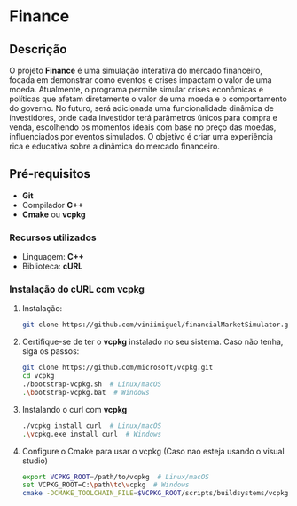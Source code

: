 # Finance

## Descrição

O projeto **Finance** é uma simulação interativa do mercado financeiro, focada em demonstrar como eventos e crises impactam o valor de uma moeda. Atualmente, o programa permite simular crises econômicas e políticas que afetam diretamente o valor de uma moeda e o comportamento do governo. No futuro, será adicionada uma funcionalidade dinâmica de investidores, onde cada investidor terá parâmetros únicos para compra e venda, escolhendo os momentos ideais com base no preço das moedas, influenciados por eventos simulados. O objetivo é criar uma experiência rica e educativa sobre a dinâmica do mercado financeiro.

## Pré-requisitos
- **Git**
- Compilador **C++**
- **Cmake** ou **vcpkg**

### Recursos utilizados
- Linguagem: **C++**
- Biblioteca: **cURL**
  

### Instalação do cURL com vcpkg
1. Instalação:
   ```bash
   git clone https://github.com/viniimiguel/financialMarketSimulator.git

2. Certifique-se de ter o **vcpkg** instalado no seu sistema. Caso não tenha, siga os passos:
   ```bash
   git clone https://github.com/microsoft/vcpkg.git
   cd vcpkg
   ./bootstrap-vcpkg.sh  # Linux/macOS
   .\bootstrap-vcpkg.bat  # Windows
3. Instalando o curl com **vcpkg**
   ```bash
   ./vcpkg install curl  # Linux/macOS
   .\vcpkg.exe install curl  # Windows
4. Configure o Cmake para usar o vcpkg (Caso nao esteja usando o visual studio)
   ```bash
   export VCPKG_ROOT=/path/to/vcpkg  # Linux/macOS
   set VCPKG_ROOT=C:\path\to\vcpkg  # Windows
   cmake -DCMAKE_TOOLCHAIN_FILE=$VCPKG_ROOT/scripts/buildsystems/vcpkg.cmake ..




